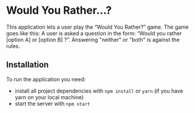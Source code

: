 # Would You Rather...?

This application lets a user play the “Would You Rather?” game. The game goes like this: A user is asked a question in the form: “Would you rather [option A] or [option B] ?”. Answering "neither" or "both" is against the rules.

## Installation

To run the application you need:

* install all project dependencies with `npm install` or `yarn` (if you have yarn on your local machine)
* start the server with `npm start`